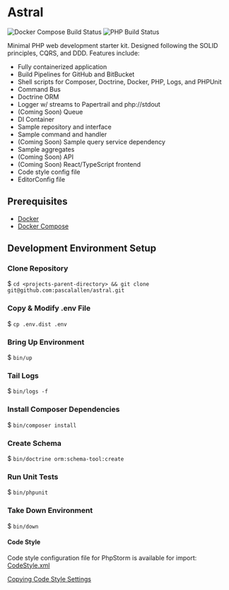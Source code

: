 # Astral

![Docker Compose Build Status](https://github.com/pascalallen/Astral/workflows/Docker%20Compose/badge.svg)
![PHP Build Status](https://github.com/pascalallen/Astral/workflows/PHP/badge.svg)

Minimal PHP web development starter kit. Designed following the SOLID principles, CQRS, and DDD. Features include:

- Fully containerized application
- Build Pipelines for GitHub and BitBucket
- Shell scripts for Composer, Doctrine, Docker, PHP, Logs, and PHPUnit
- Command Bus
- Doctrine ORM
- Logger w/ streams to Papertrail and php://stdout
- (Coming Soon) Queue
- DI Container
- Sample repository and interface
- Sample command and handler
- (Coming Soon) Sample query service dependency
- Sample aggregates
- (Coming Soon) API
- (Coming Soon) React/TypeScript frontend
- Code style config file
- EditorConfig file

## Prerequisites

- [Docker](https://www.docker.com/)
- [Docker Compose](https://docs.docker.com/compose/)

## Development Environment Setup

### Clone Repository

$ `cd <projects-parent-directory> && git clone git@github.com:pascalallen/astral.git`

### Copy & Modify .env File

$ `cp .env.dist .env`

### Bring Up Environment

$ `bin/up`

### Tail Logs

$ `bin/logs -f`

### Install Composer Dependencies

$ `bin/composer install`

### Create Schema

$ `bin/doctrine orm:schema-tool:create`

### Run Unit Tests

$ `bin/phpunit`

### Take Down Environment

$ `bin/down`

#### Code Style

Code style configuration file for PhpStorm is available for import: [CodeStyle.xml](etc/build/CodeStyle.xml)

[Copying Code Style Settings](https://www.jetbrains.com/help/phpstorm/copying-code-style-settings.html)
